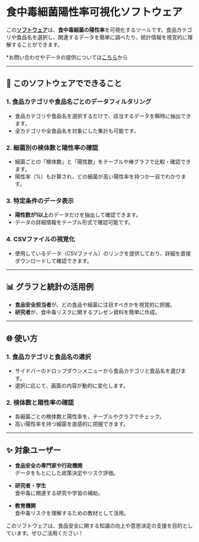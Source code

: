# 食中毒細菌陽性率可視化ソフトウェア
この[**ソフトウェア**](https://contamination-rate1-624097414875.asia-northeast1.run.app)は、**食中毒細菌の陽性率**を可視化するツールです。食品カテゴリや食品名を選択し、関連するデータを簡単に調べたり、統計情報を視覚的に理解することができます。<br>

*お問い合わせやデータの提供については[こちら](https://docs.google.com/forms/d/e/1FAIpQLSf2FwkiAWmr3g_50BpPAx5_87w3pwLMPRYeKwCFSfqgSJ1iTA/viewform?usp=header)から

---
  
## 🌟 このソフトウェアでできること

### 1. **食品カテゴリや食品名ごとのデータフィルタリング**
- 食品カテゴリや食品名を選択するだけで、該当するデータを瞬時に抽出できます。
- 全カテゴリや全食品名を対象にした集計も可能です。

### 2. **細菌別の検体数と陽性率の確認**
- 細菌ごとの「検体数」と「陽性数」をテーブルや棒グラフで比較・確認できます。
- 陽性率（%）も計算され、どの細菌が高い陽性率を持つか一目でわかります。

### 3. **特定条件のデータ表示**
- **陽性数が1以上**のデータだけを抽出して確認できます。
- データの詳細情報をテーブル形式で確認可能です。

### 4. **CSVファイルの視覚化**
- 使用しているデータ（CSVファイル）のリンクを提供しており、詳細を直接ダウンロードして確認できます。

---

## 📊 グラフと統計の活用例

- **食品安全担当者**が、どの食品や細菌に注目すべきかを視覚的に把握。
- **研究者**が、食中毒リスクに関するプレゼン資料を簡単に作成。

---

## 🌐 使い方

### 1. **食品カテゴリと食品名の選択**
- サイドバーのドロップダウンメニューから食品カテゴリと食品名を選びます。
- 選択に応じて、画面の内容が動的に変化します。

### 2. **検体数と陽性率の確認**
- 各細菌ごとの検体数と陽性率を、テーブルやグラフでチェック。
- 高い陽性率を持つ細菌を直感的に把握できます。

---

## ✨ 対象ユーザー

- **食品安全の専門家や行政機関**  
  データをもとにした政策決定やリスク評価。

- **研究者・学生**  
  食中毒に関連する研究や学習の補助。

- **教育機関**  
  食中毒リスクを理解するための教材として活用。

このソフトウェアは、食品安全に関する知識の向上や意思決定の支援を目的としています。ぜひご活用ください！

